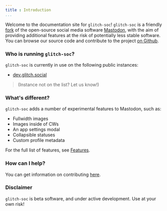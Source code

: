 ```yaml
---
title : Introduction
...
```


Welcome to the documentation site for `glitch-soc`!
`glitch-soc` is a friendly [fork][] of the open-source social media software [Mastodon][], with the aim of providing additional features at the risk of potentially less stable software.
You can browse our source code and contribute to the project [on Github][glitch-soc].

###  Who is running `glitch-soc`?

`glitch-soc` is currently in use on the following public instances:

 -  [dev.glitch.social](https://dev.glitch.social/)

>   (Instance not on the list? Let us know!)

###  What's different?

`glitch-soc` adds a number of experimental features to Mastodon, such as:

 -  Fullwidth images
 -  Images inside of CWs
 -  An app settings modal
 -  Collapsible statuses
 -  Custom profile metadata

For the full list of features, see [Features][].

###  How can I help?

You can get information on contributing [here][Contributing].

###  Disclaimer

`glitch-soc` is beta software, and under active development.
Use at your own risk!

[Contributing]: ./contributing/
[Features]: ./features/
[fork]: https://en.wikipedia.org/wiki/Fork_(software_development)
[glitch-soc]: https://github.com/glitch-soc/mastodon/
[Mastodon]: https://joinmastodon.org/
